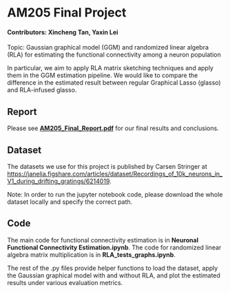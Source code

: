 # AM205 Final Project
#### Contributors: Xincheng Tan, Yaxin Lei
Topic: Gaussian graphical model (GGM) and randomized linear algebra (RLA) for estimating the functional connectivity 
among a neuron population

In particular, we aim to apply RLA matrix sketching techniques and apply them in the GGM estimation pipeline. 
We would like to compare the difference in the estimated result between regular Graphical Lasso (glasso) and RLA-infused glasso. 


## Report
Please see [**AM205_Final_Report.pdf**](https://github.com/XinchengTan/AM205_Final_Project/blob/main/AM205_Final_Report.pdf) for our final results and conclusions.


## Dataset
The datasets we use for this project is published by Carsen Stringer at 
https://janelia.figshare.com/articles/dataset/Recordings_of_10k_neurons_in_V1_during_drifting_gratings/6214019.  

Note: In order to run the jupyter notebook code, please download the whole dataset locally and specify the correct path.


## Code
The main code for functional connectivity estimation is in **Neuronal Functional Connectivity Estimation.ipynb**.
The code for randomized linear algebra matrix multiplication is in **RLA_tests_graphs.ipynb**.  
  
The rest of the .py files provide helper functions to load the dataset,
apply the Gaussian graphical model with and without RLA, and plot the estimated results under various evaluation metrics.
